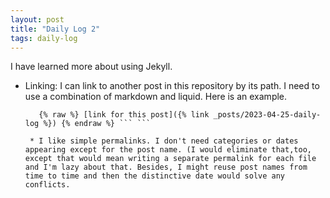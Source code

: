 ```yaml
---
layout: post
title: "Daily Log 2"
tags: daily-log
---
```


I have learned more about using Jekyll.

* Linking: I can link to another post in this repository by its path. I need to use a combination of markdown and liquid. Here is an example.
 
         {% raw %} [link for this post]({% link _posts/2023-04-25-daily-log %}) {% endraw %} ``` ``` 
            
       * I like simple permalinks. I don't need categories or dates appearing except for the post name. (I would eliminate that,too, except that would mean writing a separate permalink for each file and I'm lazy about that. Besides, I might reuse post names from time to time and then the distinctive date would solve any conflicts.